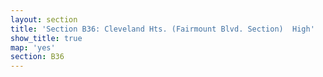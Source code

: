 ```yaml
---
layout: section
title: 'Section B36: Cleveland Hts. (Fairmount Blvd. Section)  High'
show_title: true
map: 'yes'
section: B36
---
```

